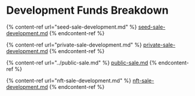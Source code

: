 # Development Funds Breakdown

{% content-ref url="seed-sale-development.md" %}
[seed-sale-development.md](seed-sale-development.md)
{% endcontent-ref %}

{% content-ref url="private-sale-development.md" %}
[private-sale-development.md](private-sale-development.md)
{% endcontent-ref %}

{% content-ref url="../public-sale.md" %}
[public-sale.md](../public-sale.md)
{% endcontent-ref %}

{% content-ref url="nft-sale-development.md" %}
[nft-sale-development.md](nft-sale-development.md)
{% endcontent-ref %}
